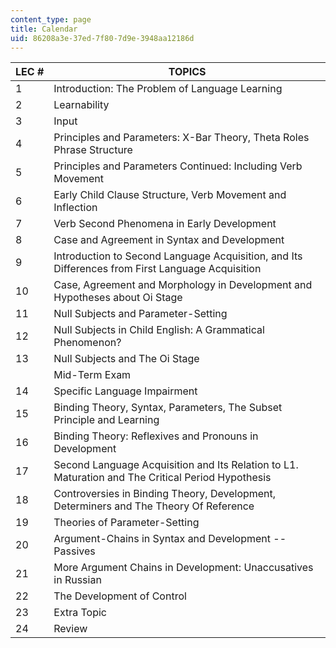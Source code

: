 ```yaml
---
content_type: page
title: Calendar
uid: 86208a3e-37ed-7f80-7d9e-3948aa12186d
---
```


| LEC # | TOPICS |
| --- | --- |
| 1 | Introduction: The Problem of Language Learning |
| 2 | Learnability |
| 3 | Input |
| 4 | Principles and Parameters: X-Bar Theory, Theta Roles Phrase Structure |
| 5 | Principles and Parameters Continued: Including Verb Movement |
| 6 | Early Child Clause Structure, Verb Movement and Inflection |
| 7 | Verb Second Phenomena in Early Development |
| 8 | Case and Agreement in Syntax and Development |
| 9 | Introduction to Second Language Acquisition, and Its Differences from First Language Acquisition |
| 10 | Case, Agreement and Morphology in Development and Hypotheses about Oi Stage |
| 11 | Null Subjects and Parameter-Setting |
| 12 | Null Subjects in Child English: A Grammatical Phenomenon? |
| 13 | Null Subjects and The Oi Stage |
| &nbsp; | Mid-Term Exam |
| 14 | Specific Language Impairment |
| 15 | Binding Theory, Syntax, Parameters, The Subset Principle and Learning |
| 16 | Binding Theory: Reflexives and Pronouns in Development |
| 17 | Second Language Acquisition and Its Relation to L1. Maturation and The Critical Period Hypothesis |
| 18 | Controversies in Binding Theory, Development, Determiners and The Theory Of Reference |
| 19 | Theories of Parameter-Setting |
| 20 | Argument-Chains in Syntax and Development -- Passives |
| 21 | More Argument Chains in Development: Unaccusatives in Russian |
| 22 | The Development of Control |
| 23 | Extra Topic |
| 24 | Review